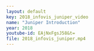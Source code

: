 ```yaml
---
layout: default
key: 2018_infovis_juniper_video
name: "Juniper Introduction" 
year: 2018
youtube-id: EAjNxFgsJ58&t=
file: 2018_infovis_juniper.mp4
---
```

